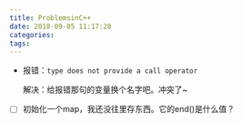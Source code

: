 ```yaml
---
title: ProblemsinC++
date: 2018-09-05 11:17:28
categories: 
tags: 
---
```


- 报错：`type does not provide a call operator`

  解决：给报错那句的变量换个名字吧。冲突了~

- [ ] 初始化一个map，我还没往里存东西。它的end()是什么值？

